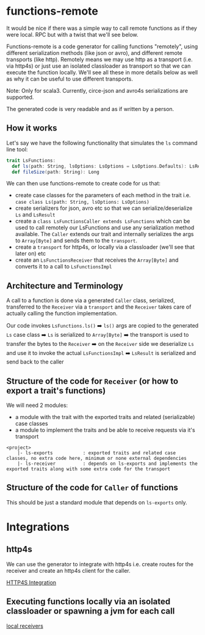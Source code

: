 # functions-remote

It would be nice if there was a simple way to call remote functions as if they were local. RPC but with a twist that we'll see below.

Functions-remote is a code generator for calling functions "remotely", using different serialization methods (like json or avro), and different remote transports (like http).
Remotely means we may use http as a transport (i.e. via http4s) or just use an isolated classloader as transport so that we can
execute the function locally. We'll see all these in more details below as well as why it can be useful to use different transports.

Note: Only for scala3. Currently, circe-json and avro4s serializations are supported.

The generated code is very readable and as if written by a person.

## How it works

Let's say we have the following functionality that simulates the `ls` command line tool:

```scala
trait LsFunctions:
  def ls(path: String, lsOptions: LsOptions = LsOptions.Defaults): LsResult
  def fileSize(path: String): Long
```

We can then use functions-remote to create code for us that:
- create case classes for the parameters of each method in the trait i.e. `case class Ls(path: String, lsOptions: LsOptions)`
- create serializers for json, avro etc so that we can serialize/deserialize `Ls` and `LsResult`
- create a `class LsFunctionsCaller extends LsFunctions` which can be used to call remotely our LsFunctions and use any serialization method available. The `Caller` extends our trait and internally serializes the args to `Array[Byte]` and sends them to the `transport`.
- create a `transport` for http4s, or locally via a classloader (we'll see that later on) etc
- create an `LsFunctionsReceiver` that receives the `Array[Byte]` and converts it to a call to `LsFunctionsImpl`

## Architecture and Terminology

A call to a function is done via a generated `Caller` class, serialized, transferred to the `Receiver` via a `transport` and the `Receiver` takes 
care of actually calling the function implementation.

Our code invokes `LsFunctions.ls()` ➡️ `ls()` args are copied to the generated `Ls` case class ➡️ `Ls` is serialized to `Array[Byte]` ➡️ the transport is used to transfer the bytes to the `Receiver` ➡️ on the `Receiver` side we deserialize `Ls` and use it to invoke the actual `LsFunctionsImpl` ➡️ `LsResult` is serialized and send back to the caller

## Structure of the code for `Receiver` (or how to export a trait's functions)

We will need 2 modules:
- a module with the trait with the exported traits and related (serializable) case classes
- a module to implement the traits and be able to receive requests via it's transport

```
<project>
    |- ls-exports           : exported traits and related case classes, no extra code here, minimum or none external dependencies
    |- ls-receiver          : depends on ls-exports and implements the exported traits along with some extra code for the transport
```

## Structure of the code for `Caller` of functions

This should be just a standard module that depends on `ls-exports` only.

# Integrations

## http4s 

We can use the generator to integrate with http4s i.e. create routes for the receiver and create an http4s client for the caller.

[HTTP4S Integration](docs/http4s.md)


## Executing functions locally via an isolated classloader or spawning a jvm for each call

[local receivers](docs/local.md)
